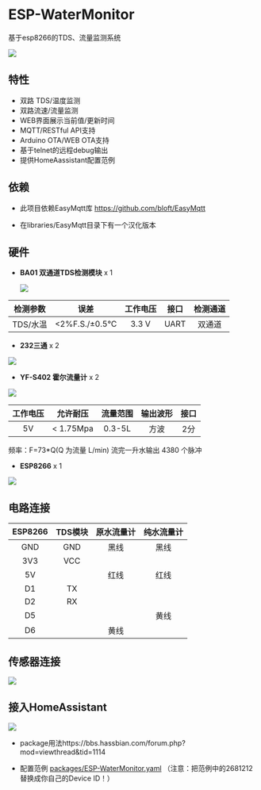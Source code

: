 # ESP-WaterMonitor
基于esp8266的TDS、流量监测系统

![](http://img.killadm.com/18-11-19/92132411.jpg)



## 特性

- 双路 TDS/温度监测
- 双路流速/流量监测
- WEB界面展示当前值/更新时间
- MQTT/RESTful API支持
- Arduino OTA/WEB OTA支持
- 基于telnet的远程debug输出
- 提供HomeAassistant配置范例



## 依赖

- 此项目依赖EasyMqtt库 https://github.com/bloft/EasyMqtt

- 在libraries/EasyMqtt目录下有一个汉化版本



## 硬件

- **BA01 双通道TDS检测模块** x 1

  ![](http://img.killadm.com/18-11-18/41525627.jpg)

| 检测参数 |      误差      | 工作电压 | 接口 | 检测通道 |
| :------: | :------------: | :------: | :--: | :------: |
| TDS/水温 | <2%F.S./±0.5°C |  3.3 V   | UART |  双通道  |

- **232三通** x 2

![](http://img.killadm.com/18-11-20/61480188.jpg)



- **YF-S402 霍尔流量计** x 2

![](http://img.killadm.com/18-11-18/40809858.jpg)

| 工作电压 | 允许耐压  | 流量范围 | 输出波形 | 接口 |
| :------: | :-------: | :------: | :------: | :--: |
|    5V    | < 1.75Mpa |  0.3-5L  |   方波   | 2分  |

频率：F=73*Q(Q 为流量 L/min)  流完一升水输出 4380 个脉冲

- **ESP8266** x 1

![](http://img.killadm.com/18-11-19/64619394.jpg)



## 电路连接

| ESP8266 | TDS模块 | 原水流量计 | 纯水流量计 |
| :-----: | :-----: | :--------: | :--------: |
|   GND   |   GND   |    黑线    |    黑线    |
|   3V3   |   VCC   |            |            |
|   5V    |         |    红线    |    红线    |
|   D1    |   TX    |            |            |
|   D2    |   RX    |            |            |
|   D5    |         |            |    黄线    |
|   D6    |         |    黄线    |            |



## 传感器连接

![](http://img.killadm.com/18-11-20/85375575.jpg)



## 接入HomeAssistant

![](http://img.killadm.com/18-11-19/34953802.jpg)

- package用法https://bbs.hassbian.com/forum.php?mod=viewthread&tid=1114

- 配置范例 [packages/ESP-WaterMonitor.yaml](https://raw.githubusercontent.com/killadm/ESP-WaterMonitor/master/packages/ESP-WaterMonitor.yaml) （注意：把范例中的2681212替换成你自己的Device ID！）
